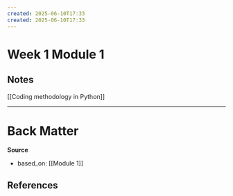 ```yaml
---
created: 2025-06-10T17:33
created: 2025-06-10T17:33
---
```

# Week 1 Module 1
## Notes
[[Coding methodology in Python]]

---
# Back Matter

**Source**
- based_on: [[Module 1]]

**References**
- 
